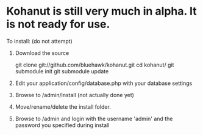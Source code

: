 # Kohanut is still very much in alpha.  It is not ready for use.

To install: (do not attempt)

1. Download the source

    git clone git://github.com/bluehawk/kohanut.git
    cd kohanut/
    git submodule init
    git submodule update
	
2. Edit your application/config/database.php with your database settings

3. Browse to /admin/install  (not actually done yet)

4. Move/rename/delete the install folder.

5. Browse to /admin and login with the username 'admin' and the password you specified during install